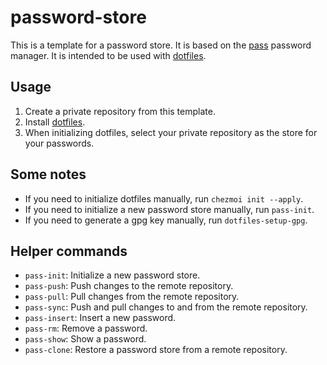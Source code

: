 # password-store

This is a template for a password store. It is based on the [pass](https://www.passwordstore.org/) password manager. It is intended to be used with [dotfiles](https://github.com/entelecheia/dotfiles).

## Usage

1. Create a private repository from this template.
2. Install [dotfiles](https://github.com/entelecheia/dotfiles).
3. When initializing dotfiles, select your private repository as the store for your passwords.

## Some notes

- If you need to initialize dotfiles manually, run `chezmoi init --apply`.
- If you need to initialize a new password store manually, run `pass-init`.
- If you need to generate a gpg key manually, run `dotfiles-setup-gpg`.

## Helper commands

- `pass-init`: Initialize a new password store.
- `pass-push`: Push changes to the remote repository.
- `pass-pull`: Pull changes from the remote repository.
- `pass-sync`: Push and pull changes to and from the remote repository.
- `pass-insert`: Insert a new password.
- `pass-rm`: Remove a password.
- `pass-show`: Show a password.
- `pass-clone`: Restore a password store from a remote repository.
  